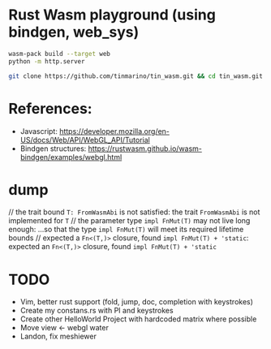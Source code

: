 # Rust Wasm playground (using bindgen, web_sys)

```bash
wasm-pack build --target web
python -m http.server
```

```bash
git clone https://github.com/tinmarino/tin_wasm.git && cd tin_wasm.git
```

# References:

* Javascript: https://developer.mozilla.org/en-US/docs/Web/API/WebGL_API/Tutorial
* Bindgen structures: https://rustwasm.github.io/wasm-bindgen/examples/webgl.html

# dump
// the trait bound `T: FromWasmAbi` is not satisfied: the trait `FromWasmAbi` is not implemented for `T`
// the parameter type `impl FnMut(T)` may not live long enough: ...so that the type `impl FnMut(T)` will meet its required lifetime bounds
// expected a `Fn<(T,)>` closure, found `impl FnMut(T) + 'static`: expected an `Fn<(T,)>` closure, found `impl FnMut(T) + 'static`

# TODO

* Vim, better rust support (fold, jump, doc, completion with keystrokes)
* Create my constans.rs with PI and keystrokes
* Create other HelloWorld Project with hardcoded matrix where possible
* Move view <- webgl water
* Landon, fix meshiewer
